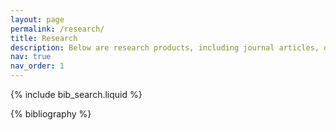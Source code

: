 ```yaml
---
layout: page
permalink: /research/
title: Research
description: Below are research products, including journal articles, oral presentations, and poster presentations, that I have been involved with, arranged in reverse chronological order. All items listed here were either peer reviewed or invited. Use the search box below to filter articles by type (article, oral, poster), co-author, title, or abstract.
nav: true
nav_order: 1
---
```


<!-- _pages/publications.md -->

<!-- Bibsearch Feature -->

{% include bib_search.liquid %}

<div class="publications">

{% bibliography %}

</div>
